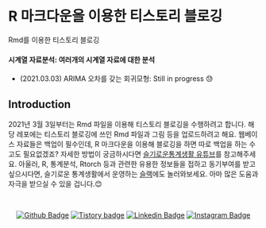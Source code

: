 # R 마크다운을 이용한 티스토리 블로깅
Rmd를 이용한 티스토리 블로깅

#### 시계열 자료분석: 여러개의 시계열 자료에 대한 분석
* (2021.03.03) ARIMA 오차를 갖는 회귀모형: Still in progress 😓

## Introduction
2021년 3월 3일부터는 Rmd 파일을 이용해 티스토리 블로깅을 수행하려고 합니다. 해당 레포에는 티스토리 블로깅에 쓰인 Rmd 파일과 그림 등을 업로드하려고 해요. 웹베이스 자료들은 백업이 필수인데, R 마크다운을 이용해 블로깅을 하면 따로 백업을 하는 수고도 필요없겠죠? 자세한 방법이 궁금하시다면 [슬기로운통계생활 유튜브](https://youtu.be/Fqsk-iTBpvk)를 참고해주세요. 아울러, R, 통계분석, Rtorch 등과 관련한 유용한 정보들을 접하고 동기부여를 받고 싶으시다면, 슬기로운 통계생활에서 운영하는 [슬랙](https://join.slack.com/t/w1599413609-usp186672/shared_invite/zt-kq7sxg3m-xqD3LI2qLgh_3PE5zvYdKA)에도 놀러와보세요. 아마 많은 도움과 자극을 받으실 수 있을 겁니다.:blush: 

<br>

<div align=center>
 
[![Github Badge](http://img.shields.io/badge/-Github%20profile-black?style=flat-square&logo=github&link=https://github.com/be-favorite)](https://github.com/be-favorite) 
[![Tistory badge](https://img.shields.io/badge/-Tistory%20blog-yellow?style=flat-square&logo=Blogger&link=https://be-favorite.tistory.com/)](https://be-favorite.tistory.com/) 
[![Linkedin Badge](https://img.shields.io/badge/-LinkedIn-blue?style=flat-square&logo=Linkedin&logoColor=white&link=https://www.linkedin.com/in/taemo-bang-8b9999184/)](https://www.linkedin.com/in/taemo-bang-8b9999184/) 
[![Instagram Badge](https://img.shields.io/badge/-Instagram-dd2a7b?style=flat-square&logo=instagram&logoColor=white&link=https://www.instagram.com/qkdxoah/)](https://www.instagram.com/qkdxoah/) 

</div>
